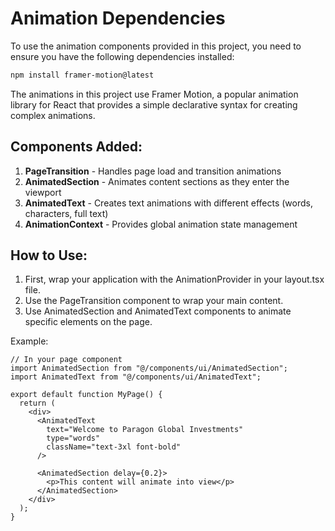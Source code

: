 # Animation Dependencies

To use the animation components provided in this project, you need to ensure you have the following dependencies installed:

```bash
npm install framer-motion@latest
```

The animations in this project use Framer Motion, a popular animation library for React that provides a simple declarative syntax for creating complex animations.

## Components Added:

1. **PageTransition** - Handles page load and transition animations
2. **AnimatedSection** - Animates content sections as they enter the viewport
3. **AnimatedText** - Creates text animations with different effects (words, characters, full text)
4. **AnimationContext** - Provides global animation state management

## How to Use:

1. First, wrap your application with the AnimationProvider in your layout.tsx file.
2. Use the PageTransition component to wrap your main content.
3. Use AnimatedSection and AnimatedText components to animate specific elements on the page.

Example:

```tsx
// In your page component
import AnimatedSection from "@/components/ui/AnimatedSection";
import AnimatedText from "@/components/ui/AnimatedText";

export default function MyPage() {
  return (
    <div>
      <AnimatedText
        text="Welcome to Paragon Global Investments"
        type="words"
        className="text-3xl font-bold"
      />

      <AnimatedSection delay={0.2}>
        <p>This content will animate into view</p>
      </AnimatedSection>
    </div>
  );
}
```

